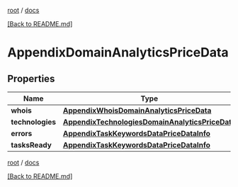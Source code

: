 [root](./../ "root") / [docs](./ "docs")

[[Back to README.md]](./../README.md "[Back to README.md]")

# AppendixDomainAnalyticsPriceData

## Properties

| Name | Type | Description | Notes |
|------------ | ------------- | ------------- | -------------|
|**whois** | [**AppendixWhoisDomainAnalyticsPriceData**](AppendixWhoisDomainAnalyticsPriceData.md) |  |  [optional] |
|**technologies** | [**AppendixTechnologiesDomainAnalyticsPriceData**](AppendixTechnologiesDomainAnalyticsPriceData.md) |  |  [optional] |
|**errors** | [**AppendixTaskKeywordsDataPriceDataInfo**](AppendixTaskKeywordsDataPriceDataInfo.md) |  |  [optional] |
|**tasksReady** | [**AppendixTaskKeywordsDataPriceDataInfo**](AppendixTaskKeywordsDataPriceDataInfo.md) |  |  [optional] |

[root](./../ "root") / [docs](./ "docs")

[[Back to README.md]](./../README.md "[Back to README.md]")